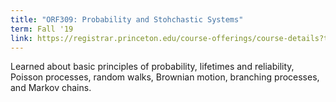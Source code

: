 ```yaml
---
title: "ORF309: Probability and Stohchastic Systems"
term: Fall '19
link: https://registrar.princeton.edu/course-offerings/course-details?term=1202&courseid=007999
---
```


Learned about basic principles of probability, lifetimes and reliability, Poisson processes, random walks, Brownian motion, branching processes, and Markov chains. 
